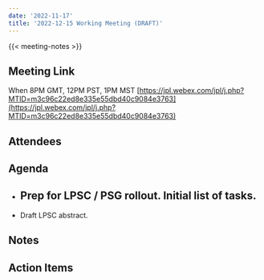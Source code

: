 ```yaml
---
date: '2022-11-17'
title: '2022-12-15 Working Meeting (DRAFT)'
---
```


{{<  meeting-notes >}}

## Meeting Link
When 8PM GMT, 12PM PST, 1PM MST
[https://jpl.webex.com/jpl/j.php?MTID=m3c96c22ed8e335e55dbd40c9084e3763](https://jpl.webex.com/jpl/j.php?MTID=m3c96c22ed8e335e55dbd40c9084e3763)

## Attendees

## Agenda
- Prep for LPSC / PSG rollout. Initial list of tasks.
  - 
- Draft LPSC abstract.
## Notes

## Action Items
